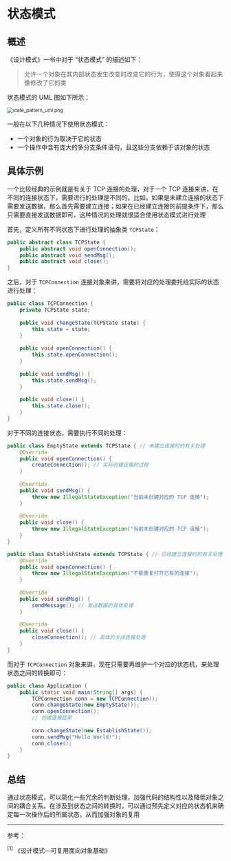 # 状态模式

## 概述

《设计模式》一书中对于 “状态模式” 的描述如下：

> 允许一个对象在其内部状态发生改变时改变它的行为，使得这个对象看起来像修改了它的类

状态模式的 UML 图如下所示：

<img src="https://s2.loli.net/2023/04/16/8Ousi1wgvGCNnkz.png" alt="state_pattern_uml.png" style="zoom:80%;" />

一般在以下几种情况下使用状态模式：

- 一个对象的行为取决于它的状态
- 一个操作中含有庞大的多分支条件语句，且这些分支依赖于该对象的状态

## 具体示例

一个比较经典的示例就是有关于 TCP 连接的处理，对于一个 TCP 连接来讲，在不同的连接状态下，需要进行的处理是不同的。比如，如果是未建立连接的状态下需要发送数据，那么首先需要建立连接；如果在已经建立连接的前提条件下，那么只需要直接发送数据即可，这种情况的处理就很适合使用状态模式进行处理

首先，定义所有不同状态下进行处理的抽象类 `TCPState`：

``` java
public abstract class TCPState {
    public abstract void openConnection();
    public abstract void sendMsg();
    public abstract void close();
}
```

之后，对于 `TCPConnection` 连接对象来讲，需要将对应的处理委托给实际的状态进行处理：

``` java
public class TCPConnection {
    private TCPState state;
    
    public void changeState(TCPState state) {
        this.state = state;
    }
    
    public void openConnection() {
        this.state.openConnection();
    }
    
    public void sendMsg() {
        this.state.sendMsg();
    }
    
    public void close() {
        this.state.close();
    }
}
```

对于不同的连接状态，需要执行不同的处理：

``` java
public class EmptyState extends TCPState { // 未建立连接时的有关处理
    @Override
    public void openConnection() {
        createConnection(); // 实际创建连接的过程
    }
    
    @Override
    public void sendMsg() {
        throw new IllegalStateException("当前未创建对应的 TCP 连接");
    }
    
    @Override
    public void close() {
        throw new IllegalStateException("当前未创建对应的 TCP 连接");
    }
}

public class EstablishState extends TCPState { // 已经建立连接时的有关处理
    @Override
    public void openConnection() {
        throw new IllegalStateException("不能重复打开已有的连接");
    }
    
    @Override
    public void sendMsg() {
        sendMessage(); // 发送数据的具体处理
    }
    
    @Override
    public void close() {
        closeConnection(); // 具体的关闭连接处理
    }
}
```

而对于 `TCPConnection` 对象来讲，现在只需要再维护一个对应的状态机，来处理状态之间的转换即可：

``` java
public class Application {
    public static void main(String[] args) {
        TCPConnection conn = new TCPConnection();
        conn.changeState(new EmptyState());
        conn.openConnection();
        // 创建连接结束
        
        conn.changeState(new EstablishState());
        conn.sendMsg("Hello World!");
        conn.close();
    }
}
```

## 总结

通过状态模式，可以简化一些冗余的判断处理，加强代码的结构性以及降低对象之间的耦合关系。在涉及到状态之间的转换时，可以通过预先定义对应的状态机来确定每一次操作后的所属状态，从而加强对象的复用

<hr />

参考：

<sup>[1]</sup> 《设计模式—可复用面向对象基础》